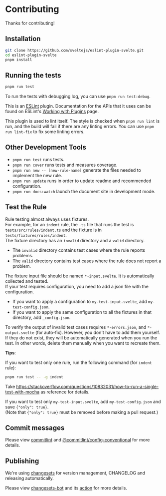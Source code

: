 # Contributing

Thanks for contributing!

## Installation

```sh
git clone https://github.com/sveltejs/eslint-plugin-svelte.git
cd eslint-plugin-svelte
pnpm install
```

## Running the tests

```sh
pnpm run test
```

To run the tests with debugging log, you can use `pnpm run test:debug`.

This is an [ESLint](http://eslint.org) plugin. Documentation for the APIs that it uses can be found on ESLint's [Working with Plugins](http://eslint.org/docs/developer-guide/working-with-plugins) page.

This plugin is used to lint itself. The style is checked when `pnpm run lint` is run, and the build will fail if there are any linting errors. You can use `pnpm run lint-fix` to fix some linting errors.

## Other Development Tools

- `pnpm run test` runs tests.
- `pnpm run cover` runs tests and measures coverage.
- `pnpm run new -- [new-rule-name]` generate the files needed to implement the new rule.
- `pnpm run update` runs in order to update readme and recommended configuration.
- `pnpm run docs:watch` launch the document site in development mode.

## Test the Rule

Rule testing almost always uses fixtures.  
For example, for an `indent` rule, the `.ts` file that runs the test is `tests/src/rules/indent.ts` and the fixture is in `tests/fixtures/rules/indent`.  
The fixture directory has an `invalid` directory and a `valid` directory.

- The `invalid` directory contains test cases where the rule reports problems.
- The `valid` directory contains test cases where the rule does not report a problem.

The fixture input file should be named `*-input.svelte`. It is automatically collected and tested.  
If your test requires configuration, you need to add a json file with the configuration.

- If you want to apply a configuration to `my-test-input.svelte`, add `my-test-config.json`.
- If you want to apply the same configuration to all the fixtures in that directory, add `_config.json`.

To verify the output of invalid test cases requires `*-errors.json`, and `*-output.svelte` (for auto-fix). However, you don't have to add them yourself. If they do not exist, they will be automatically generated when you run the test. In other words, delete them manually when you want to recreate them.

**Tips**:

If you want to test only one rule, run the following command (for `indent` rule):

```sh
pnpm run test -- -g indent
```

Take <https://stackoverflow.com/questions/10832031/how-to-run-a-single-test-with-mocha> as reference for details.

If you want to test only `my-test-input.svelte`, add `my-test-config.json` and save `{"only": true}`.  
(Note that `{"only": true}` must be removed before making a pull request.)

## Commit messages

Please view [commitlint](https://commitlint.js.org) and [@commitlint/config-conventional](https://github.com/conventional-changelog/commitlint/tree/master/%40commitlint/config-conventional) for more details.

## Publishing

We're using [changesets](https://github.com/changesets/changesets) for version management, CHANGELOG and releasing automatically.

Please view [changesets-bot](https://github.com/apps/changeset-bot) and its [action](https://github.com/changesets/action) for more details.

